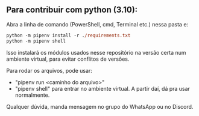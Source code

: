 ## Para contribuir com python (3.10):

Abra a linha de comando (PowerShell, cmd, Terminal etc.) nessa pasta e: 
```ps
python -m pipenv install -r ./requirements.txt
python -m pipenv shell
```
Isso instalará os módulos usados nesse repositório na versão certa num ambiente virtual, para evitar conflitos de versões.

Para rodar os arquivos, pode usar:
- "pipenv run \<caminho do arquivo\>"
- "pipenv shell" para entrar no ambiente virtual. A partir daí, dá pra usar normalmente.


Qualquer dúvida, manda mensagem no grupo do WhatsApp ou no Discord.